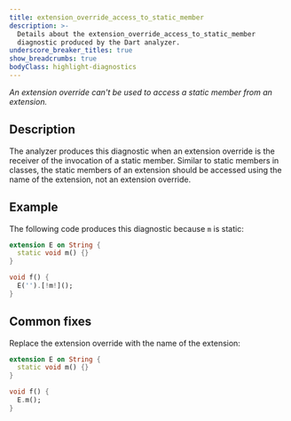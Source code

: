 ```yaml
---
title: extension_override_access_to_static_member
description: >-
  Details about the extension_override_access_to_static_member
  diagnostic produced by the Dart analyzer.
underscore_breaker_titles: true
show_breadcrumbs: true
bodyClass: highlight-diagnostics
---
```


_An extension override can't be used to access a static member from an
extension._

## Description

The analyzer produces this diagnostic when an extension override is the
receiver of the invocation of a static member. Similar to static members in
classes, the static members of an extension should be accessed using the
name of the extension, not an extension override.

## Example

The following code produces this diagnostic because `m` is static:

```dart
extension E on String {
  static void m() {}
}

void f() {
  E('').[!m!]();
}
```

## Common fixes

Replace the extension override with the name of the extension:

```dart
extension E on String {
  static void m() {}
}

void f() {
  E.m();
}
```
